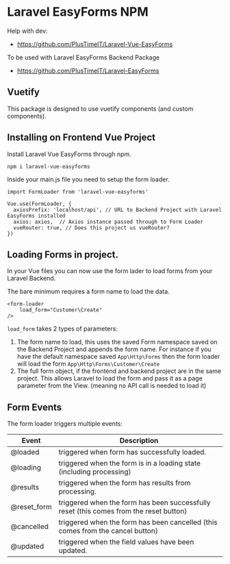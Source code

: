 # Laravel EasyForms NPM
Help with dev:
- https://github.com/PlusTimeIT/Laravel-Vue-EasyForms

To be used with Laravel EasyForms Backend Package
- https://github.com/PlusTimeIT/Laravel-EasyForms

## Vuetify

This package is designed to use vuetify components (and custom components). 

## Installing on Frontend Vue Project

Install Laravel Vue EasyForms through npm.
```shell
npm i laravel-vue-easyforms
```

Inside your main.js file you need to setup the form loader. 

```vue
import FormLoader from 'laravel-vue-easyforms'

Vue.use(FormLoader, {
  axiosPrefix: 'localhost/api', // URL to Backend Project with Laravel EasyForms installed
  axios: axios,  // Axios instance passed through to Form Loader
  vueRouter: true, // Does this project us vueRouter?
})

```

## Loading Forms in project.

In your Vue files you can now use the form lader to load forms from your Laravel Backend.

The bare minimum requires a form name to load the data.

```vue
<form-loader
    load_form="Customer\Create"
/>
```

`load_form` takes 2 types of parameters:
1. The form name to load, this uses the saved Form namespace saved on the Backend Project and appends the form name. For instance if you have the default namespace saved `App\Http\Forms` then the form loader will load the form `App\Http\Forms\Customer\Create`
2. The full form object, if the frontend and backend project are in the same project. This allows Laravel to load the form and pass it as a page parameter from the View. (meaning no API call is needed to load it)

## Form Events

The form loader triggers multiple events:

| Event       | Description                                                                            |
|-------------|----------------------------------------------------------------------------------------|
| @loaded     | triggered when form has successfully loaded.                                           |
| @loading    | triggered when the form is in a loading state (including processing)                   |
| @results    | triggered when the form has results from processing.                                   |
| @reset_form | triggered when the form has been successfully reset (this comes from the reset button) |
| @cancelled  | triggered when the form has been cancelled (this comes from the cancel button)         |
| @updated    | triggered when the field values have been updated.                                     |